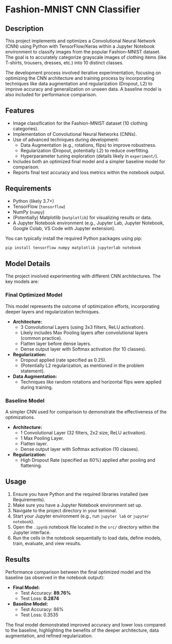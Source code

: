 # Fashion-MNIST CNN Classifier

## Description

This project implements and optimizes a Convolutional Neural Network (CNN) using Python with TensorFlow/Keras within a Jupyter Notebook environment to classify images from the popular Fashion-MNIST dataset. The goal is to accurately categorize grayscale images of clothing items (like T-shirts, trousers, dresses, etc.) into 10 distinct classes.

The development process involved iterative experimentation, focusing on optimizing the CNN architecture and training process by incorporating techniques like data augmentation and regularization (Dropout, L2) to improve accuracy and generalization on unseen data. A baseline model is also included for performance comparison.

## Features

* Image classification for the Fashion-MNIST dataset (10 clothing categories).
* Implementation of Convolutional Neural Networks (CNNs).
* Use of advanced techniques during development:
    * Data Augmentation (e.g., rotations, flips) to improve robustness.
    * Regularization (Dropout, potentially L2) to reduce overfitting.
    * Hyperparameter tuning exploration (details likely in `experiment/`).
* Includes both an optimized final model and a simpler baseline model for comparison.
* Reports final test accuracy and loss metrics within the notebook output.

## Requirements

* Python (likely 3.7+)
* TensorFlow (`tensorflow`)
* NumPy (`numpy`)
* (Potentially) Matplotlib (`matplotlib`) for visualizing results or data.
* A Jupyter Notebook environment (e.g., Jupyter Lab, Jupyter Notebook, Google Colab, VS Code with Jupyter extension).

You can typically install the required Python packages using pip:

```bash
pip install tensorflow numpy matplotlib jupyterlab notebook
```

## Model Details

The project involved experimenting with different CNN architectures. The key models are:

### Final Optimized Model

This model represents the outcome of optimization efforts, incorporating deeper layers and regularization techniques.

* **Architecture:**
    * 3 Convolutional Layers (using 3x3 filters, ReLU activation).
    * Likely includes Max Pooling layers after convolutional layers (common practice).
    * Flatten layer before dense layers.
    * Dense output layer with Softmax activation (for 10 classes).
* **Regularization:**
    * Dropout applied (rate specified as 0.25).
    * (Potentially L2 regularization, as mentioned in the problem statement).
* **Data Augmentation:**
    * Techniques like random rotations and horizontal flips were applied during training.

### Baseline Model

A simpler CNN used for comparison to demonstrate the effectiveness of the optimizations.

* **Architecture:**
    * 1 Convolutional Layer (32 filters, 2x2 size, ReLU activation).
    * 1 Max Pooling Layer.
    * Flatten layer.
    * Dense output layer with Softmax activation (10 classes).
* **Regularization:**
    * High Dropout Rate (specified as 60%) applied after pooling and flattening.

## Usage

1.  Ensure you have Python and the required libraries installed (see Requirements).
2.  Make sure you have a Jupyter Notebook environment set up.
3.  Navigate to the project directory in your terminal.
4.  Start your Jupyter environment (e.g., run `jupyter lab` or `jupyter notebook`).
5.  Open the `.ipynb` notebook file located in the `src/` directory within the Jupyter interface.
6.  Run the cells in the notebook sequentially to load data, define models, train, evaluate, and view results.

## Results

Performance comparison between the final optimized model and the baseline (as observed in the notebook output):

* **Final Model:**
    * Test Accuracy: **89.76%**
    * Test Loss: **0.2874**
* **Baseline Model:**
    * Test Accuracy: 86%
    * Test Loss: 0.3535

The final model demonstrated improved accuracy and lower loss compared to the baseline, highlighting the benefits of the deeper architecture, data augmentation, and refined regularization.
